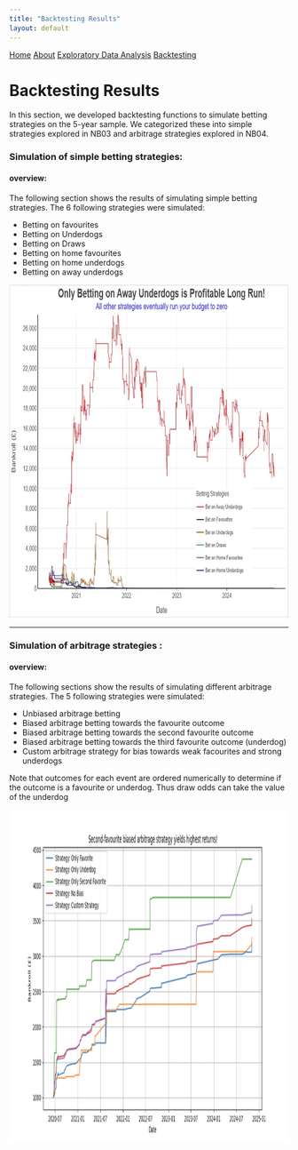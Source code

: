 ```yaml
---
title: "Backtesting Results"
layout: default
---
```


<link rel="stylesheet" type="text/css" href="./assets/css/style.css">

<div class="header">
    <a href="index.html">Home</a>
    <a href="about.html">About</a>
    <a href="eda.html">Exploratory Data Analysis</a>
    <a href="backtesting.html">Backtesting</a>
</div>

# Backtesting Results

In this section, we developed backtesting functions to simulate betting strategies on the 5-year sample. We categorized these into simple strategies explored in NB03 and arbitrage strategies explored in NB04.

### **Simulation of simple betting strategies**:

#### **overview:**

The following section shows the results of simulating simple betting strategies. The 6 following strategies were simulated:

- Betting on favourites
- Betting on Underdogs
- Betting on Draws
- Betting on home favourites
- Betting on home underdogs
- Betting on away underdogs

<img src="bet_simulation.png" alt="Simple Betting Strategies Simulation" width="900" height="600">

---

### **Simulation of arbitrage strategies**  :

#### **overview:**

The following sections show the results of simulating different arbitrage strategies. The 5 following strategies were simulated:

- Unbiased arbitrage betting
- Biased arbitrage betting towards the favourite outcome
- Biased arbitrage betting towards the second favourite outcome
- Biased arbitrage betting towards the third favourite outcome (underdog)
- Custom arbitrage strategy for bias towards weak facourites and strong underdogs

Note that outcomes for each event are ordered numerically to determine if the outcome is a favourite or underdog. Thus draw odds can take the value of the underdog 

<img src="arb_simulation.png" alt="Arbitrage Strategies Simulation" width="900" height="600">

